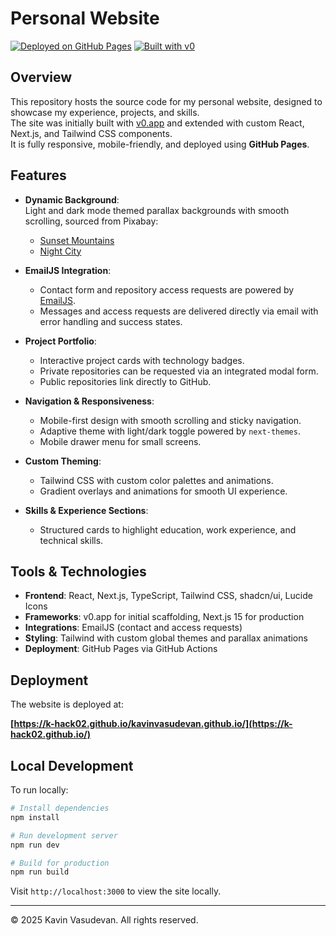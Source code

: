# Personal Website

[![Deployed on GitHub Pages](https://img.shields.io/badge/Deployed%20on-GitHub%20Pages-black?style=for-the-badge&logo=github)](https://k-hack02.github.io/)
[![Built with v0](https://img.shields.io/badge/Built%20with-v0.app-black?style=for-the-badge)](https://v0.app/)

## Overview

This repository hosts the source code for my personal website, designed to showcase my experience, projects, and skills.  
The site was initially built with [v0.app](https://v0.app) and extended with custom React, Next.js, and Tailwind CSS components.  
It is fully responsive, mobile-friendly, and deployed using **GitHub Pages**.

## Features

- **Dynamic Background**:  
  Light and dark mode themed parallax backgrounds with smooth scrolling, sourced from Pixabay:  
  - [Sunset Mountains](https://pixabay.com/photos/sunset-mountains-forest-fog-nature-6369825/)  
  - [Night City](https://pixabay.com/photos/building-night-city-long-exposure-7185822/)

- **EmailJS Integration**:  
  - Contact form and repository access requests are powered by [EmailJS](https://www.emailjs.com/).  
  - Messages and access requests are delivered directly via email with error handling and success states.

- **Project Portfolio**:  
  - Interactive project cards with technology badges.  
  - Private repositories can be requested via an integrated modal form.  
  - Public repositories link directly to GitHub.

- **Navigation & Responsiveness**:  
  - Mobile-first design with smooth scrolling and sticky navigation.  
  - Adaptive theme with light/dark toggle powered by `next-themes`.  
  - Mobile drawer menu for small screens.

- **Custom Theming**:  
  - Tailwind CSS with custom color palettes and animations.  
  - Gradient overlays and animations for smooth UI experience.

- **Skills & Experience Sections**:  
  - Structured cards to highlight education, work experience, and technical skills.

## Tools & Technologies

- **Frontend**: React, Next.js, TypeScript, Tailwind CSS, shadcn/ui, Lucide Icons  
- **Frameworks**: v0.app for initial scaffolding, Next.js 15 for production  
- **Integrations**: EmailJS (contact and access requests)  
- **Styling**: Tailwind with custom global themes and parallax animations  
- **Deployment**: GitHub Pages via GitHub Actions

## Deployment

The website is deployed at:

**[https://k-hack02.github.io/kavinvasudevan.github.io/](https://k-hack02.github.io/)**

## Local Development

To run locally:

```bash
# Install dependencies
npm install

# Run development server
npm run dev

# Build for production
npm run build
```

Visit `http://localhost:3000` to view the site locally.

---

© 2025 Kavin Vasudevan. All rights reserved.
